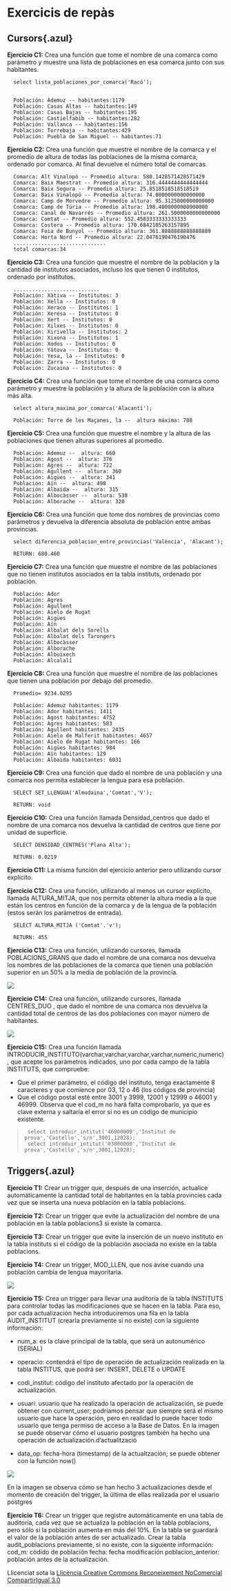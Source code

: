# Exercicis de repàs

## **Cursors**{.azul}

**Ejercicio C1:** Crea una función que tome el nombre de una comarca como parámetro y muestre una lista de poblaciones en esa comarca junto con sus habitantes.

      select lista_poblaciones_por_comarca('Racó');


      Población: Ademuz -- habitantes:1179
      Población: Casas Altas -- habitantes:149
      Población: Casas Bajas -- habitantes:195
      Población: Castielfabib -- habitantes:282
      Población: Vallanca -- habitantes:156
      Población: Torrebaja -- habitantes:429
      Población: Puebla de San Miguel -- habitantes:71


**Ejercicio C2:** Crea una función que muestre el nombre de la comarca y el promedio de altura de todas las poblaciones de la misma comarca, ordenado por comarca. Al final devuelve el número total de comarcas.


      Comarca: Alt Vinalopó -- Promedio altura: 580.1428571428571429
      Comarca: Baix Maestrat -- Promedio altura: 316.4444444444444444
      Comarca: Baix Segura -- Promedio altura: 25.8518518518518519
      Comarca: Baix Vinalopó -- Promedio altura: 74.0000000000000000
      Comarca: Camp de Morvedre -- Promedio altura: 95.3125000000000000
      Comarca: Camp de Túria -- Promedio altura: 198.4000000000000000
      Comarca: Canal de Navarrés -- Promedio altura: 261.5000000000000000
      Comarca: Comtat -- Promedio altura: 552.4583333333333333
      Comarca: Costera -- Promedio altura: 170.6842105263157895
      Comarca: Foia de Bunyol -- Promedio altura: 361.8888888888888889
      Comarca: Horta Nord -- Promedio altura: 22.0476190476190476
      ..............................
      total comarcas:34


**Ejercicio C3:** Crea una función que muestre el nombre de la población y la cantidad de institutos asociados, incluso los que tienen 0 institutos, ordenado por institutos.


      ............................
      Población: Xàtiva -- Institutos: 3
      Población: Xella -- Institutos: 0
      Población: Xeraco -- Institutos: 1
      Población: Xeresa -- Institutos: 0
      Población: Xert -- Institutos: 0
      Población: Xilxes -- Institutos: 0
      Población: Xirivella -- Institutos: 2
      Población: Xixona -- Institutos: 1
      Población: Xodos -- Institutos: 0
      Población: Yátova -- Institutos: 0
      Población: Yesa, la -- Institutos: 0
      Población: Zarra -- Institutos: 0
      Población: Zucaina -- Institutos: 0



**Ejercicio C4:**  Crea una función que tome el nombre de una comarca como parámetro y muestre la población y la altura de la población con la altura más alta.

      select altura_maxima_por_comarca('Alacantí');

      Población: Torre de les Maçanes, la --  altura máxima: 788


**Ejercicio C5:** Crea una función que muestre el nombre y la altura de las poblaciones que tienen alturas superiores al promedio.

      Población: Ademuz --  altura: 660
      Población: Agost --  altura: 376
      Población: Agres --  altura: 722
      Población: Agullent --  altura: 360
      Población: Aigües --  altura: 341
      Población: Aín --  altura: 498
      Población: Albaida --  altura: 315
      Población: Albocàsser --  altura: 538
      Población: Alborache --  altura: 320



**Ejercicio C6:** Crea una función que tome dos nombres de provincias como parámetros y devuelva la diferencia absoluta de población entre ambas provincias.

      select diferencia_poblacion_entre_provincias('València', 'Alacant');

      RETURN: 680.460

**Ejercicio C7:** Crea una función que muestre el nombre de las poblaciones que no tienen institutos asociados en la tabla instituts, ordenado por población.


      Población: Ador
      Población: Agres
      Población: Agullent
      Población: Aielo de Rugat
      Población: Aigües
      Población: Aín
      Población: Albalat dels Sorells
      Población: Albalat dels Tarongers
      Población: Albocàsser
      Población: Alborache
      Población: Albuixech
      Población: Alcalalí

**Ejercicio C8:** Crea una función que muestre el nombre de las poblaciones que tienen una población por debajo del promedio.

      
      Promedio= 9234.0295

      Población: Ademuz habitantes: 1179
      Población: Ador habitantes: 1411
      Población: Agost habitantes: 4752
      Población: Agres habitantes: 583
      Población: Agullent habitantes: 2435
      Población: Aielo de Malferit habitantes: 4657
      Población: Aielo de Rugat habitantes: 166
      Población: Aigües habitantes: 984
      Población: Aín habitantes: 129
      Población: Albaida habitantes: 6031



**Ejercicio C9:** Crea una función que dado el nombre de una población y una comarca nos permita establecer la lengua para esa población.

      SELECT SET_LLENGUA('Almudaina','Comtat','V');

      RETURN: void


**Ejercicio C10:** Crea una función llamada Densidad_centros que dado el nombre de una comarca nos devuelva la cantidad de centros que tiene por unidad de superficie.

      SELECT DENSIDAD_CENTRES('Plana Alta');

      RETURN: 0.0219

**Ejercicio C11:** La misma función del ejercicio anterior pero utilizando cursor explícito.

**Ejercicio C12:** Crea una función, utilizando al menos un cursor explícito, llamada ALTURA_MITJA, que nos permita obtener la altura media a la que están los centros en función de la comarca y de la lengua de la población (estos serán los parámetros de entrada).

      SELECT ALTURA_MITJA ('Comtat'.'v');

      RETURN: 455


**Ejercicio C13:** Crea una función, utilizando cursores, llamada POBLACIONS_GRANS que dado el nombre de una comarca nos devuelva los nombres de las poblaciones de la comarca que tienen una población superior en un 50% a la media de población de la provincia.

      
![](T7_e13.png)
      


**Ejercicio C14:** Crea una función, utilizando cursores, llamada CENTRES_DUO , que dado el nombre de una comarca nos devuelva la cantidad total de centros de las dos poblaciones con mayor número de habitantes.

![](T7_e14.png)

**Ejercicio C15:** Crea una función  llamada INTRODUCIR_INSTITUTO(varchar,varchar,varchar,varchar,numeric,numeric), que acepte los parámetros indicados, uno por cada campo de la tabla INSTITUTS, que compruebe:

- Que el primer parámetro, el código del instituto, tenga exactamente 8 caracteres y que comience por 03, 12 o 46 (los códigos de provincia)
- Que el código postal esté entre 3001 y 3999, 12001 y 12999 o 46001 y 46999.
Observa que el cod_m no hará falta comprobarlo, ya que es clave externa y saltaría el error si no es un código de municipio existente.

>      select introduir_intitut('46000000','Institut de prova','Castello','s/n',3001,12028);
>      select introduir_intitut('03000000','Institut de prova','Castello','s/n',3001,12028);


## **Triggers**{.azul}

**Ejercicio T1:** Crear un trigger que, después de una inserción, actualice automáticamente la cantidad total de habitantes en la tabla provincies cada vez que se inserta una nueva población en la tabla poblacions.


**Ejercicio T2:** Crear un trigger que evite la actualización del nombre de una población en la tabla poblacions3 si  existe la comarca.


**Ejercicio T3:** Crear un trigger que evite la inserción de un nuevo instituto en la tabla instituts si el código de la población asociada no existe en la tabla poblacions.


**Ejercicio T4:** Crear un trigger, MOD_LLEN, que nos avise cuando una población cambia de lengua mayoritaria.  

![](T7_t4.png)

**Ejercicio T5:** Crea un trigger para llevar una auditoría de la tabla INSTITUTS para controlar todas las modificaciones que se hacen en la tabla. Para eso, por cada actualización hecha introduciremos una fila en la tabla AUDIT_INSTITUT (crearla previamente si no existe) con la siguiente información:

- num_a: es la clave principal de la tabla, que será un autonumérico  (SERIAL)
 	
- operacio: contendrá el tipo de operación de actualización realizada en la tabla INSTITUS, 	que podrá ser: INSERT, DELETE o UPDATE
 	
- codi_institut: código del instituto afectado por la operación de actualización.
 	
- usuari: usuario que ha realizado la operación de actualización, se puede obtener con current_user; podríamos pensar que siempre será el mismo usuario que hace la operación, pero en realidad lo puede hacer todo usuario que tenga permiso de acceso a la Base de Datos. En la imagen se puede observar cómo el usuario postgres también ha hecho una operación de actualización.d’actualització
 	
- data_op: fecha-hora (timestamp) de la actualtzación; se puede obtener con la función now()


![](T7_t5.png)

En la imagen se observa cómo se han hecho 3 actualizaciones desde el momento de creación del trigger, la última de ellas realizada por el usuario  postgres



**Ejercicio T6:** Crear un trigger que registre automáticamente en una tabla de auditoría, cada vez que se actualiza la población en la tabla poblacions, pero sólo si la población aumenta en más del 10%. En la tabla se guardará el valor de la población antes de ser actualizado. Crear la tabla audit_poblacions previamente, si no existe, con la siguiente información:
 cod_m: códido de población
 fecha:  fecha modificación
 poblacion_anterior:  población antes de la actualización.

<!-- 

## **Operadors**{.azul}

**Ejercicio O1:** Crea el operador <| para mostrar el área del triángulo de dos operandos. Evidentemente se basará en una función que puedes llamar Triangulo con 2 parámetros numéricos, que serán la base y la altura del triangulo, y calculará su área. El resultado devuelto, por tanto, también será un numérico. Puedes comprobarlo con  SELECT 4 <| 3 que debe dar 6.

**Ejercicio O2:** Crea dos operadores: <^ y >^,   que comparen si el primer número (numeric) es mayor que el doble del segundo (numeric) y devuelve un valor booleano en consecuencia.


## **Funcions d'agregat**{.azul}

**Ejercicio FA1:** Crea la función agregada SumaDoble que obtenga el total del doble de los valores de una columna de una tabla.

**Ejercicio FA2:** crear una función agregada que calcule la raíz cuadrada de  la suma del cuadrado de los valores de una columna de una tabla. 

-->

Llicenciat sota la  [Llicència Creative Commons Reconeixement NoComercial
CompartirIgual 3.0](http://creativecommons.org/licenses/by-nc-sa/3.0/)

